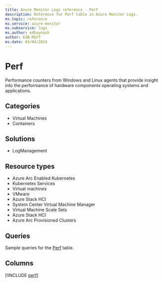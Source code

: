 ```yaml
---
title: Azure Monitor Logs reference - Perf
description: Reference for Perf table in Azure Monitor Logs.
ms.topic: reference
ms.service: azure-monitor
ms.subservice: logs
ms.author: edbaynash
author: EdB-MSFT
ms.date: 03/04/2024
---
```


# Perf

Performance counters from Windows and Linux agents that provide insight into the performance of hardware components operating systems and applications.


## Categories

- Virtual Machines
- Containers

## Solutions

- LogManagement

## Resource types

- Azure Arc Enabled Kubernetes
- Kubernetes Services
- Virtual machines
- VMware
- Azure Stack HCI
- System Center Virtual Machine Manager
- Virtual Machine Scale Sets
- Azure Stack HCI
- Azure Arc Provisioned Clusters

## Queries

 Sample queries for the [Perf](/azure/azure-monitor/reference/queries/perf) table.


## Columns
  
[!INCLUDE [perf](.././tables/includes/perf-include.md)]
